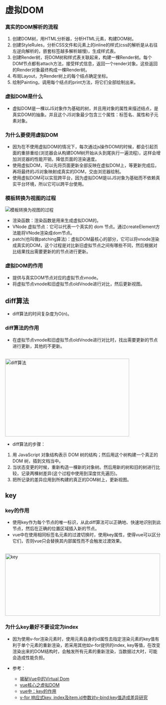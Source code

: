 # 虚拟DOM
### 真实的DOM解析的流程
1. 创建DOM树，用HTML分析器，分析HTML元素，构建DOM树。
2. 创建StyleRules，分析CSS文件和元素上的inline的样式(css的解析是从右往左逆向解析的，嵌套标签越多解析越慢)，生成样式表。
3. 创建Render树，将DOM树和样式表关联起来，构建一棵Render树。每个DOM节点都有attach方法，接受样式信息，返回一个render对象。这些返回的Render对象最终构成一棵Render树。
4. 布局Layout，为Render树上的每个结点确定坐标。
5. 绘制Painting，调用每个结点的print方法，将它们全部绘制出来。

### 虚拟DOM是什么
- 虚拟DOM是一棵以JS对象作为基础的树，并且用对象的属性来描述结点，是真实DOM的抽象。并且这个JS对象最少包含三个属性：标签名、属性和子元素对象。

### 为什么要使用虚拟DOM
- 因为在不使用虚拟DOM的情况下，每次通过js操作DOM的时候，都会引起页面的重排重绘(浏览器会从构建DOM树开始从头到尾执行一遍流程)，这样会增加浏览器的性能开销，降低页面的渲染速度。
- 使用虚拟DOM，可以先将页面更新全部反映在虚拟DOM上，等更新完成后，再将最终的JS对象映射成真实的DOM，交由浏览器绘制。
- 使用虚拟DOM可以实现跨平台，因为虚拟DOM是以JS对象为基础而不依赖真实平台环境，所以它可以跨平台使用。

### 模板转换为视图的过程
![模板转换为视图的过程](http://zhangzqcloud.cn/file-images/%E6%A8%A1%E6%9D%BF%E8%BD%AC%E6%8D%A2%E4%B8%BA%E8%A7%86%E5%9B%BE%E7%9A%84%E8%BF%87%E7%A8%8B.png)

- 渲染函数：渲染函数是用来生成虚拟DOM的。
- VNode 虚拟节点：它可以代表一个真实的 dom 节点。通过createElement方法能将VNode渲染成dom节点。
- patch(也叫做patching算法)：虚拟DOM最核心的部分，它可以将vnode渲染成真实的DOM，这个过程是对比新旧虚拟节点之间有哪些不同，然后根据对比结果找出需要更新的的节点进行更新。

### 虚拟DOM的作用
- 提供与真实DOM节点对应的虚拟节点vnode。
- 将虚拟节点vnode和旧虚拟节点oldVnode进行对比，然后更新视图。

## diff算法
- diff算法的时间复杂度为O(n)。
### diff算法的作用
- 在虚拟节点vnode和旧虚拟节点oldVnode进行对比时，找出需要更新的节点进行更新，其他的不更新。
<br />
<img src="http://zhangzqcloud.cn/file-images/diff%E7%AE%97%E6%B3%95.png" title="diff算法" width="400px" height="250px">

- diff算法的步骤：
1. 用 JavaScript 对象结构表示 DOM 树的结构；然后用这个树构建一个真正的 DOM 树，插到文档当中。
2. 当状态变更的时候，重新构造一棵新的对象树。然后用新的树和旧的树进行比较，记录两棵树差异(这个过程中使用到深度优先遍历)。
3. 把所记录的差异应用到所构建的真正的DOM树上，更新视图。

## key
### key的作用
- 使用key作为每个节点的唯一标识，从此diff算法可以正确地、快速地识别到此节点，然后在正确的位置区域插入新的节点。
- vue中在使用相同标签名元素的过渡切换时，使用key属性，使得vue可以区分它们，否则vue只会替换其内部属性而不会触发过渡效果。

<br />
<img src="http://zhangzqcloud.cn/file-images/key.png" title="key" width="500px" height="200px">

### 为什么key最好不要设定为index
- 因为使用v-for渲染元素时，使用元素自身的id属性去指定渲染元素的key值有利于单个元素的重新渲染，若采用其他如v-for提供的index, key等值，在改变渲染出来的DOM结构时，会触发所有元素的重新渲染，当数据过大时，可能会造成性能负担。



- 参考：
   - [揭秘Vue中的Virtual Dom](https://github.com/ljianshu/Blog/issues/69)
   - [vue核心之虚拟DOM](https://www.jianshu.com/p/af0b398602bc)
   - [vue中：key的作用](https://www.jianshu.com/p/0044532e4a93)
   - [v-for 响应式key, index及item.id参数对v-bind:key值造成差异研究](https://www.cnblogs.com/tim100/p/7262963.html?tdsourcetag=s_pcqq_aiomsg)
   
   
